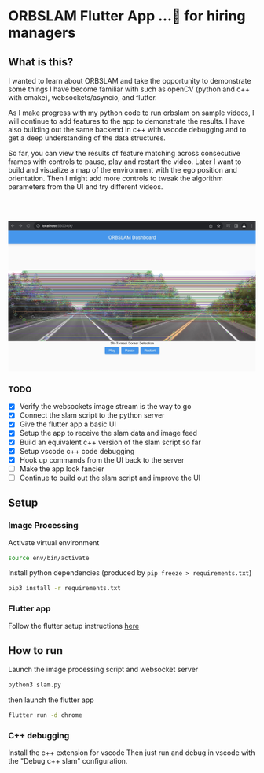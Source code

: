 # ORBSLAM Flutter App ...🎣 for hiring managers


## What is this?

I wanted to learn about ORBSLAM and take the opportunity to demonstrate some things I have become familiar with such as openCV (python and c++ with cmake), websockets/asyncio, and flutter. 

As I make progress with my python code to run orbslam on sample videos, I will continue to add features to the app to demonstrate the results.
I have also building out the same backend in c++ with vscode debugging and to get a deep understanding of the data structures.

So far, you can view the results of feature matching across consecutive frames with controls to pause, play and restart the video. 
Later I want to build and visualize a map of the environment with the ego position and orientation.
Then I might add more controls to tweak the algorithm parameters from the UI and try different videos.

<br/><br/>


![alt text](ORBSLAM_Dashboard.jpg "Flutter app")


### TODO 
- [x] Verify the websockets image stream is the way to go
- [x] Connect the slam script to the python server
- [x] Give the flutter app a basic UI
- [x] Setup the app to receive the slam data and image feed
- [x] Build an equivalent c++ version of the slam script so far
- [x] Setup vscode c++ code debugging 
- [x] Hook up commands from the UI back to the server
- [ ] Make the app look fancier
- [ ] Continue to build out the slam script and improve the UI

## Setup 

### Image Processing 

Activate virtual environment

```bash
source env/bin/activate
```

Install python dependencies (produced by `pip freeze > requirements.txt`)
    
```bash
pip3 install -r requirements.txt
```

### Flutter app 

Follow the flutter setup instructions [here](https://docs.flutter.dev/get-started/install)


## How to run

Launch the image processing script and websocket server

```bash
python3 slam.py
```

then launch the flutter app

```bash
flutter run -d chrome
```

### C++ debugging

Install the c++ extension for vscode
Then just run and debug in vscode with the "Debug c++ slam" configuration. 






